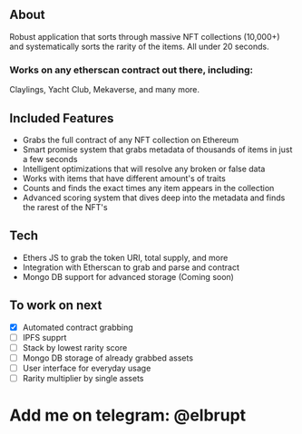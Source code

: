 ## About

Robust application that sorts through massive NFT collections (10,000+) and systematically sorts the rarity of the items. All under 20 seconds.

### Works on any etherscan contract out there, including:

Claylings, Yacht Club, Mekaverse, and many more.

## Included Features

- Grabs the full contract of any NFT collection on Ethereum
- Smart promise system that grabs metadata of thousands of items in just a few seconds
- Intelligent optimizations that will resolve any broken or false data
- Works with items that have different amount's of traits
- Counts and finds the exact times any item appears in the collection
- Advanced scoring system that dives deep into the metadata and finds the rarest of the NFT's

## Tech

- Ethers JS to grab the token URI, total supply, and more
- Integration with Etherscan to grab and parse and contract
- Mongo DB support for advanced storage (Coming soon)

## To work on next

- [x] Automated contract grabbing
- [ ] IPFS supprt
- [ ] Stack by lowest rarity score
- [ ] Mongo DB storage of already grabbed assets
- [ ] User interface for everyday usage
- [ ] Rarity multiplier by single assets

# Add me on telegram: @elbrupt
